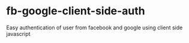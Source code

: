 # fb-google-client-side-auth
Easy authentication of user from facebook and google using client side javascript

